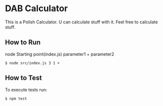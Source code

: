 # DAB Calculator
This is a Polish Calculator. U can calculate stuff with it. Feel free to calculate stuff.

## How to Run
node Starting point(index.js) parameter1 + parameter2

    $ node src/index.js 3 1 +


## How to Test

To execute tests run:

    $ npm test
